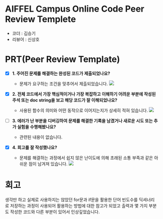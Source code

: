 # AIFFEL Campus Online Code Peer Review Templete
- 코더 : 김승기
- 리뷰어 : 신상호


# PRT(Peer Review Template)
 - [x]  **1. 주어진 문제를 해결하는 완성된 코드가 제출되었나요?**
    - 문제가 요구하는 조건을 맞추어서 제출되었습니다. 
        <img src="https://github.com/rumelay/Aiffel_quest_cr/blob/50e1e08d24a4b7bad696d94e1f9592323fe6058e/5353.png">
 - [x]  **2. 전체 코드에서 가장 핵심적이거나 가장 복잡하고 이해하기 어려운 부분에 작성된 
주석 또는 doc string을 보고 해당 코드가 잘 이해되었나요?**
    - 사용된 함수의 의미와 어떤 동작으로 이어지는지가 상세히 적혀 있습니다.
      <img src="https://github.com/rumelay/Aiffel_quest_cr/blob/50e1e08d24a4b7bad696d94e1f9592323fe6058e/5354.png">
        
- [ ]  **3. 에러가 난 부분을 디버깅하여 문제를 해결한 기록을 남겼거나
새로운 시도 또는 추가 실험을 수행해봤나요?**
    - 관련된 내용이 없습니다.
        
- [x]  **4. 회고를 잘 작성했나요?**
    - 문제를 해결하는 과정에서 쉽지 않은 난이도에 의해 초래된
      소통 부족과 같은  아쉬운 점이 남겨져 있습니다.
      <img src="https://github.com/rumelay/Aiffel_quest_cr/blob/50e1e08d24a4b7bad696d94e1f9592323fe6058e/5356.png">  
# 회고
생각만 하고 실제로 사용하지는 않았던 for문과 if문을 활용한 단어 빈도수를 
딕셔너리로 저장하는 과정이 사용되어 활용하는 방법에 대한 참고가 되었고 
출력과 몇 가지 부분도 작성한 코드와 다른 부분이 있어서 인상깊었습니다.
